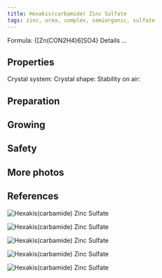 ```yaml
---
title: Hexakis(carbamide) Zinc Sulfate
tags: zinc, urea, complex, semiorganic, sulfate
---
```

Formula: {[Zn(CON2H4)6]SO4}
<span class="cut">Details ...</span>
## Properties
Crystal system:
Crystal shape:
Stability on air:
## Preparation
## Growing
## Safety
## More photos
## References
![Hexakis(carbamide) Zinc Sulfate](@root/crystals/images/dsc01310.jpg)

![Hexakis(carbamide) Zinc Sulfate](@root/crystals/images/dsc01313.jpg)

![Hexakis(carbamide) Zinc Sulfate](@root/crystals/images/dsc01568.jpg)

![Hexakis(carbamide) Zinc Sulfate](@root/crystals/images/dsc01599.jpg)

![Hexakis(carbamide) Zinc Sulfate](@root/crystals/images/dsc01308.jpg)

